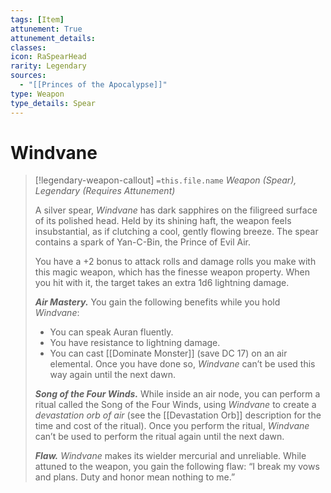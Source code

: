 ```yaml
---
tags: [Item]
attunement: True
attunement_details: 
classes: 
icon: RaSpearHead
rarity: Legendary
sources:
  - "[[Princes of the Apocalypse]]"
type: Weapon
type_details: Spear
---
```

# Windvane
>[!legendary-weapon-callout] `=this.file.name`
>*Weapon (Spear), Legendary (Requires Attunement)*
>
>A silver spear, *Windvane* has dark sapphires on the filigreed surface of its polished head. Held by its shining haft, the weapon feels insubstantial, as if clutching a cool, gently flowing breeze. The spear contains a spark of Yan-C-Bin, the Prince of Evil Air.
>
>You have a +2 bonus to attack rolls and damage rolls you make with this magic weapon, which has the finesse weapon property. When you hit with it, the target takes an extra 1d6 lightning damage.
>
>***Air Mastery.*** You gain the following benefits while you hold *Windvane*:
>
>* You can speak Auran fluently.
>* You have resistance to lightning damage.
>* You can cast [[Dominate Monster]] (save DC 17) on an air elemental. Once you have done so, *Windvane* can’t be used this way again until the next dawn.
>
>***Song of the Four Winds.*** While inside an air node, you can perform a ritual called the Song of the Four Winds, using *Windvane* to create a *devastation orb of air* (see the [[Devastation Orb]] description for the time and cost of the ritual). Once you perform the ritual, *Windvane* can’t be used to perform the ritual again until the next dawn.
>
>***Flaw.*** *Windvane* makes its wielder mercurial and unreliable. While attuned to the weapon, you gain the following flaw: “I break my vows and plans. Duty and honor mean nothing to me.”
>
>
